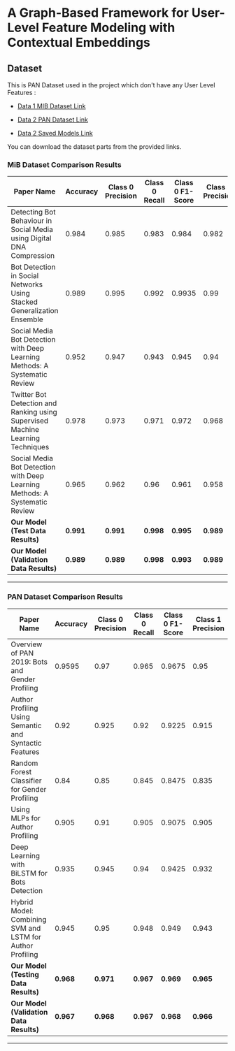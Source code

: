 # A Graph-Based Framework for User-Level Feature Modeling with Contextual Embeddings

## Dataset

This is PAN Dataset used in the project which don't have any User Level Features :

- [Data 1 MIB Dataset Link](http://mib.projects.iit.cnr.it/dataset.html)
  
- [Data 2 PAN Dataset Link](https://github.com/HamedBabaei/PAN2019_bots_gender_profiling)

- [Data 2 Saved Models Link](https://drive.google.com/drive/folders/1kIC9QREwYQOxwAp0h5NoSQxfbbBQ67Ke?usp=sharing)

You can download the dataset parts from the provided links.

### **MiB Dataset Comparison Results**

| Paper Name                                      | Accuracy | Class 0 Precision | Class 0 Recall | Class 0 F1-Score | Class 1 Precision | Class 1 Recall | Class 1 F1-Score |
|------------------------------------------------|----------|--------------------|----------------|------------------|-------------------|----------------|------------------|
| Detecting Bot Behaviour in Social Media using Digital DNA Compression | 0.984    | 0.985              | 0.983          | 0.984            | 0.982             | 0.98           | 0.981            |
| Bot Detection in Social Networks Using Stacked Generalization Ensemble | 0.989    | 0.995              | 0.992          | 0.9935           | 0.99              | 0.988          | 0.989            |
| Social Media Bot Detection with Deep Learning Methods: A Systematic Review | 0.952    | 0.947              | 0.943          | 0.945            | 0.94              | 0.937          | 0.9385           |
| Twitter Bot Detection and Ranking using Supervised Machine Learning Techniques | 0.978    | 0.973              | 0.971          | 0.972            | 0.968             | 0.965          | 0.9665           |
| Social Media Bot Detection with Deep Learning Methods: A Systematic Review | 0.965    | 0.962              | 0.96           | 0.961            | 0.958             | 0.957          | 0.9575           |
| **Our Model (Test Data Results)**              | **0.991** | **0.991**          | **0.998**      | **0.995**        | **0.989**         | **0.955**      | **0.972**        |
| **Our Model (Validation Data Results)**        | **0.989** | **0.989**          | **0.998**      | **0.993**        | **0.989**         | **0.944**      | **0.966**        |

---

### **PAN Dataset Comparison Results**

| Paper Name                                      | Accuracy | Class 0 Precision | Class 0 Recall | Class 0 F1-Score | Class 1 Precision | Class 1 Recall | Class 1 F1-Score |
|------------------------------------------------|----------|--------------------|----------------|------------------|-------------------|----------------|------------------|
| Overview of PAN 2019: Bots and Gender Profiling | 0.9595   | 0.97               | 0.965          | 0.9675           | 0.95              | 0.955          | 0.9525           |
| Author Profiling Using Semantic and Syntactic Features | 0.92      | 0.925              | 0.92           | 0.9225           | 0.915             | 0.918          | 0.9165           |
| Random Forest Classifier for Gender Profiling  | 0.84     | 0.85               | 0.845          | 0.8475           | 0.835             | 0.83           | 0.8325           |
| Using MLPs for Author Profiling                | 0.905    | 0.91               | 0.905          | 0.9075           | 0.905             | 0.9            | 0.9025           |
| Deep Learning with BiLSTM for Bots Detection   | 0.935    | 0.945              | 0.94           | 0.9425           | 0.932             | 0.93           | 0.931            |
| Hybrid Model: Combining SVM and LSTM for Author Profiling | 0.945    | 0.95               | 0.948          | 0.949            | 0.943             | 0.94           | 0.9415           |
| **Our Model (Testing Data Results)**           | **0.968** | **0.971**          | **0.967**      | **0.969**        | **0.965**         | **0.969**      | **0.968**        |
| **Our Model (Validation Data Results)**        | **0.967** | **0.968**          | **0.967**      | **0.968**        | **0.966**         | **0.966**      | **0.966**        |

---
